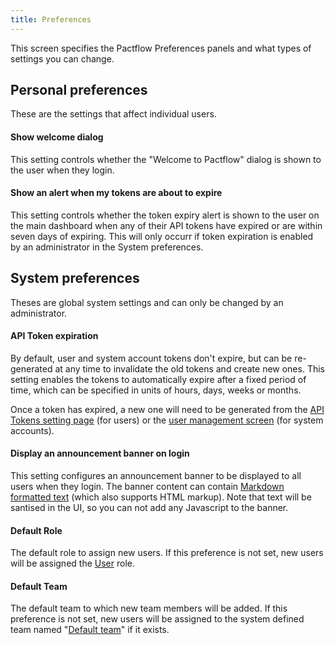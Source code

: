 ```yaml
---
title: Preferences
---
```


This screen specifies the Pactflow Preferences panels and what types of settings you can change.

## Personal preferences

These are the settings that affect individual users.

#### Show welcome dialog

This setting controls whether the "Welcome to Pactflow" dialog is shown to the user when they login.

#### Show an alert when my tokens are about to expire

This setting controls whether the token expiry alert is shown to the user on the main dashboard when any of their
API tokens have expired or are within seven days of expiring. This will only occurr if token expiration is enabled
by an administrator in the System preferences.

## System preferences

Theses are global system settings and can only be changed by an administrator.

#### API Token expiration

By default, user and system account tokens don't expire, but can be re-generated at any time to invalidate the old tokens 
and create new ones. This setting enables the tokens to automatically expire after a fixed period of time, which can be
specified in units of hours, days, weeks or months.

Once a token has expired, a new one will need to be generated from the [API Tokens setting page](./api-tokens) (for users) or the [user
management screen](./users#system-accounts) (for system accounts).

#### Display an announcement banner on login

This setting configures an announcement banner to be displayed to all users when they login. The banner content can contain [Markdown
formatted text](https://commonmark.org/help/) (which also supports HTML markup). Note that text will be santised in the UI, so you
can not add any Javascript to the banner.

#### Default Role

The default role to assign new users. If this preference is not set, new users will be assigned the [User](/docs/permissions/predefined-roles#user) role.

#### Default Team

The default team to which new team members will be added. If this preference is not set, new users will be assigned to the system defined team named "[Default team](/docs/user-interface/settings/teams#the-default-team)" if it exists.
